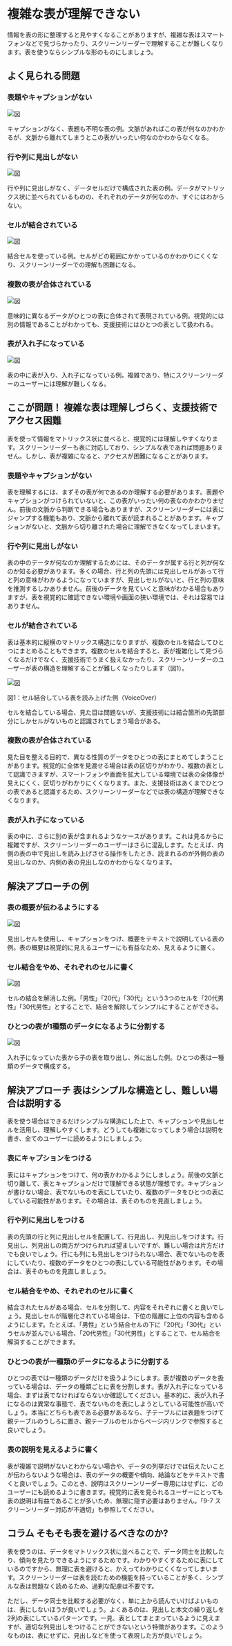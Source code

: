 # 複雑な表が理解できない
情報を表の形に整理すると見やすくなることがありますが、複雑な表はスマートフォンなどで見づらかったり、スクリーンリーダーで理解することが難しくなります。表を使うならシンプルな形のものにしましょう。


## よく見られる問題

### 表題やキャプションがない

![図](../img/7-4-ng01.png)

キャプションがなく、表題も不明な表の例。文脈があればこの表が何なのかわかるが、文脈から離れてしまうとこの表がいったい何なのかわからなくなる。

### 行や列に見出しがない

![図](../img/7-4-ng02.png)

行や列に見出しがなく、データセルだけで構成された表の例。データがマトリックス状に並べられているものの、それぞれのデータが何なのか、すぐにはわからない。

### セルが結合されている

![図](../img/7-4-ng03.png)

結合セルを使っている例。セルがどの範囲にかかっているのかわかりにくくなり、スクリーンリーダーでの理解も困難になる。

### 複数の表が合体されている

![図](../img/7-4-ng04.png)

意味的に異なるデータがひとつの表に合体されて表現されている例。視覚的には別の情報であることがわかっても、支援技術にはひとつの表として扱われる。

### 表が入れ子になっている

![図](../img/7-4-ng05.png)

表の中に表が入り、入れ子になっている例。複雑であり、特にスクリーンリーダーのユーザーには理解が難しくなる。


## ここが問題！ 複雑な表は理解しづらく、支援技術でアクセス困難
表を使って情報をマトリックス状に並べると、視覚的には理解しやすくなります。スクリーンリーダーも表に対応しており、シンプルな表であれば問題ありません。しかし、表が複雑になると、アクセスが困難になることがあります。


### 表題やキャプションがない
表を理解するには、まずその表が何であるのか理解する必要があります。表題やキャプションがつけられていないと、この表がいったい何の表なのかわかりません。前後の文脈から判断できる場合もありますが、スクリーンリーダーには表にジャンプする機能もあり、文脈から離れて表が読まれることがあります。キャプションがないと、文脈から切り離された場合に理解できなくなってしまいます。


### 行や列に見出しがない
表の中のデータが何なのか理解するためには、そのデータが属する行と列が何なのか知る必要があります。多くの場合、行と列の先頭には見出しセルがあって行と列の意味がわかるようになっていますが、見出しセルがないと、行と列の意味を推測するしかありません。前後のデータを見ていくと意味がわかる場合もありますが、表を視覚的に確認できない環境や画面の狭い環境では、それは容易ではありません。


### セルが結合されている
表は基本的に縦横のマトリックス構造になりますが、複数のセルを結合してひとつにまとめることもできます。複数のセルを結合すると、表が複雑化して見づらくなるだけでなく、支援技術でうまく扱えなかったり、スクリーンリーダーのユーザーが表の構造を理解することが難しくなったりします（図1）。

![図](../img/7-4-fig01.png)

図1：セル結合している表を読み上げた例（VoiceOver）

セルを結合している場合、見た目は問題ないが、支援技術には結合箇所の先頭部分にしかセルがないものと認識されてしまう場合がある。


### 複数の表が合体されている
見た目を整える目的で、異なる性質のデータをひとつの表にまとめてしまうことがあります。視覚的に全体を見渡せる場合は表の区切りがわかり、複数の表として認識できますが、スマートフォンや画面を拡大している環境では表の全体像が見えにくく、区切りがわかりにくくなります。また、支援技術はあくまでひとつの表であると認識するため、スクリーンリーダーなどでは表の構造が理解できなくなります。


### 表が入れ子になっている
表の中に、さらに別の表が含まれるようなケースがあります。これは見るからに複雑ですが、スクリーンリーダーのユーザーはさらに混乱します。たとえば、内側の表の中で見出しを読み上げさせる操作をしたとき、読まれるのが外側の表の見出しなのか、内側の表の見出しなのかわからなくなります。



## 解決アプローチの例

### 表の概要が伝わるようにする

![図](../img/7-4-ok01.png)

見出しセルを使用し、キャプションをつけ、概要をテキストで説明している表の例。表の概要は視覚的に見えるユーザーにも有益なため、見えるように置く。

### セル結合をやめ、それぞれのセルに書く

![図](../img/7-4-ok02.png)

セルの結合を解消した例。「男性」「20代」「30代」という3つのセルを「20代男性」「30代男性」とすることで、結合を解除してシンプルにすることができる。

### ひとつの表が1種類のデータになるように分割する

![図](../img/7-4-ok03.png)

入れ子になっていた表から子の表を取り出し、外に出した例。ひとつの表は一種類のデータで構成する。

## 解決アプローチ 表はシンプルな構造とし、難しい場合は説明する
表を使う場合はできるだけシンプルな構造にした上で、キャプションや見出しセルを活用し、理解しやすくします。どうしても複雑になってしまう場合は説明を書き、全てのユーザーに読めるようにしましょう。

### 表にキャプションをつける
表にはキャプションをつけて、何の表かわかるようにしましょう。前後の文脈と切り離して、表とキャプションだけで理解できる状態が理想です。キャプションが書けない場合、表でないものを表にしていたり、複数のデータをひとつの表にしている可能性があります。その場合は、表そのものを見直しましょう。

### 行や列に見出しをつける
表の先頭の行と列に見出しセルを配置して、行見出し、列見出しをつけます。行見出し、列見出しの両方がつけられれば望ましいですが、難しい場合は片方だけでも良いでしょう。行にも列にも見出しをつけられない場合、表でないものを表にしていたり、複数のデータをひとつの表にしている可能性があります。その場合は、表そのものを見直しましょう。


### セル結合をやめ、それぞれのセルに書く
結合されたセルがある場合、セルを分割して、内容をそれぞれに書くと良いでしょう。見出しセルが階層化されている場合は、下位の階層に上位の内容も含めるようにします。たとえば、「男性」という結合セルの下に「20代」「30代」というセルが並んでいる場合、「20代男性」「30代男性」とすることで、セル結合を解消することができます。


### ひとつの表が一種類のデータになるように分割する
ひとつの表では一種類のデータだけを扱うようにします。表が複数のデータを扱っている場合は、データの種類ごとに表を分割します。表が入れ子になっている場合、まずは表でなければならないか確認してください。基本的に、表が入れ子になるのは異常な事態で、表でないものを表にしようとしている可能性が高いでしょう。本当にどちらも表である必要があるなら、子テーブルには表題をつけて親テーブルのうしろに置き、親テーブルのセルからページ内リンクで参照すると良いでしょう。


### 表の説明を見えるように書く
表が複雑で説明がないとわからない場合や、データの列挙だけでは伝えたいことが伝わらないような場合は、表のデータの概要や傾向、結論などをテキストで書くと良いでしょう。このとき、説明はスクリーンリーダー専用にはせずに、どのユーザーにも読めるように書きます。視覚的に表を見られるユーザーにとっても表の説明は有益であることが多いため、無理に隠す必要はありません。「9-7 スクリーンリーダー対応が不適切」も参照してください。


## コラム そもそも表を避けるべきなのか?
表を使うのは、データをマトリックス状に並べることで、データ同士を比較したり、傾向を見たりできるようにするためです。わかりやすくするために表にしているのですから、無理に表を避けると、かえってわかりにくくなってしまいます。スクリーンリーダーは表を読むための機能を持っていることが多く、シンプルな表は問題なく読めるため、過剰な配慮は不要です。

ただし、データ同士を比較する必要がなく、単に上から読んでいけばよいものは、表にしないほうが良いでしょう。よくあるのは、見出しと本文の繰り返しを2列の表にしているパターンです。一見、表としてまとまっているように見えますが、適切な列見出しをつけることができないという特徴があります。このようなものは、表にせずに、見出しなどを使って表現した方が良いでしょう。
